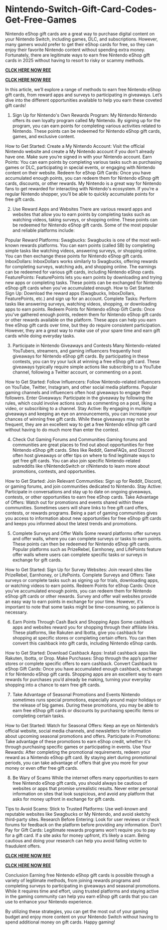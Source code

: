 # Nintendo-Switch-Gift-Card-Codes-Get-Free-Games
Nintendo eShop gift cards are a great way to purchase digital content on your Nintendo Switch, including games, DLC, and subscriptions. However, many gamers would prefer to get their eShop cards for free, so they can enjoy their favorite Nintendo content without spending extra money. Fortunately, there are legitimate ways to earn free Nintendo eShop gift cards in 2025 without having to resort to risky or scammy methods.

**[CLCK HERE NOW REE](https://tinyurl.com/nintendocard20)**

**[CLCK HERE NOW REE](https://tinyurl.com/nintendocard20)**

In this article, we’ll explore a range of methods to earn free Nintendo eShop gift cards, from reward apps and surveys to participating in giveaways. Let’s dive into the different opportunities available to help you earn these coveted gift cards!

1. Sign Up for Nintendo's Own Rewards Program: My Nintendo
Nintendo offers its own loyalty program called My Nintendo. By signing up for the program, you can earn points for completing various activities related to Nintendo. These points can be redeemed for Nintendo eShop gift cards, games, and exclusive content.

How to Get Started:
Create a My Nintendo Account: Visit the official Nintendo website and create a My Nintendo account if you don't already have one. Make sure you’re signed in with your Nintendo account.
Earn Points: You can earn points by completing various tasks such as purchasing games or DLC, participating in special events, or engaging with Nintendo content on their website.
Redeem for eShop Gift Cards: Once you have accumulated enough points, you can redeem them for Nintendo eShop gift cards, discounts, or other rewards.
My Nintendo is a great way for Nintendo fans to get rewarded for interacting with Nintendo's ecosystem. If you’re a regular Nintendo shopper, you’ll be able to quickly accumulate points for free gift cards.

2. Use Reward Apps and Websites
There are various reward apps and websites that allow you to earn points by completing tasks such as watching videos, taking surveys, or shopping online. These points can be redeemed for Nintendo eShop gift cards. Some of the most popular and reliable platforms include:

Popular Reward Platforms:
Swagbucks: Swagbucks is one of the most well-known rewards platforms. You can earn points (called SB) by completing simple tasks like watching videos, answering surveys, or shopping online. You can then exchange these points for Nintendo eShop gift cards.
InboxDollars: InboxDollars works similarly to Swagbucks, offering rewards for completing surveys, watching ads, and shopping online. The earnings can be redeemed for various gift cards, including Nintendo eShop cards.
FeaturePoints: FeaturePoints lets you earn points by downloading and trying new apps or completing tasks. These points can be exchanged for Nintendo eShop gift cards when you've accumulated enough.
How to Get Started:
Sign Up: Download the reward apps (Swagbucks, InboxDollars, FeaturePoints, etc.) and sign up for an account.
Complete Tasks: Perform tasks like answering surveys, watching videos, shopping, or downloading apps to earn points.
Redeem Points for Nintendo eShop Gift Cards: Once you've gathered enough points, redeem them for Nintendo eShop gift cards or other rewards available on the platform.
These apps can help you earn free eShop gift cards over time, but they do require consistent participation. However, they are a great way to make use of your spare time and earn gift cards while doing everyday tasks.

3. Participate in Nintendo Giveaways and Contests
Many Nintendo-related YouTubers, streamers, and gaming influencers frequently host giveaways for Nintendo eShop gift cards. By participating in these contests, you can try your luck at winning a free eShop gift card. These giveaways typically require simple actions like subscribing to a YouTube channel, following a Twitter account, or commenting on a post.

How to Get Started:
Follow Influencers: Follow Nintendo-related influencers on YouTube, Twitter, Instagram, and other social media platforms. Popular gaming channels and influencers often host giveaways to engage their followers.
Enter Giveaways: Participate in the giveaway by following the rules, which could involve actions such as commenting on a post, liking a video, or subscribing to a channel.
Stay Active: By engaging in multiple giveaways and keeping an eye on announcements, you can increase your chances of winning free gift cards.
While these giveaways may not be frequent, they are an excellent way to get a free Nintendo eShop gift card without having to do much more than enter the contest.

4. Check Out Gaming Forums and Communities
Gaming forums and communities are great places to find out about opportunities for free Nintendo eShop gift cards. Sites like Reddit, GameFAQs, and Discord often host giveaways or offer tips on where to find legitimate ways to get free gift cards. You can also join specific Nintendo-related subreddits like r/NintendoSwitch or r/Nintendo to learn more about promotions, contests, and opportunities.

How to Get Started:
Join Relevant Communities: Sign up for Reddit, Discord, or gaming forums, and join communities dedicated to Nintendo.
Stay Active: Participate in conversations and stay up to date on ongoing giveaways, contests, or other opportunities to earn free eShop cards.
Take Advantage of Offers: Watch out for promotions and events shared within these communities. Sometimes users will share links to free gift card offers, contests, or rewards programs.
Being a part of gaming communities gives you access to information about new opportunities for free eShop gift cards and keeps you informed about the latest trends and promotions.

5. Complete Surveys and Offer Walls
Some reward platforms offer surveys and offer walls, where you can complete surveys or tasks to earn points. These points can then be redeemed for Nintendo eShop gift cards. Popular platforms such as PrizeRebel, Earnhoney, and LifePoints feature offer walls where users can complete specific tasks or surveys in exchange for gift cards.

How to Get Started:
Sign Up for Survey Websites: Join reward sites like PrizeRebel, Earnhoney, or LifePoints.
Complete Surveys and Offers: Take surveys or complete tasks such as signing up for trials, downloading apps, or watching videos to earn points.
Redeem Points for eShop Cards: Once you’ve accumulated enough points, you can redeem them for Nintendo eShop gift cards or other rewards.
Survey and offer wall websites provide an easy way to earn points in exchange for your time. However, it's important to note that some tasks might be time-consuming, so patience is necessary.

6. Earn Points Through Cash Back and Shopping Apps
Some cashback apps and websites reward you for shopping through their affiliate links. These platforms, like Rakuten and Ibotta, give you cashback for shopping at specific stores or completing certain offers. You can then convert this cashback into gift cards, including Nintendo eShop cards.

How to Get Started:
Download Cashback Apps: Install cashback apps like Rakuten, Ibotta, or Drop.
Make Purchases: Shop through the app’s partner stores or complete specific offers to earn cashback.
Convert Cashback to eShop Gift Cards: Once you have accumulated enough cashback, exchange it for Nintendo eShop gift cards.
Shopping apps are an excellent way to earn rewards for purchases you’d already be making, turning your everyday shopping into a chance to earn free gift cards.

7. Take Advantage of Seasonal Promotions and Events
Nintendo sometimes runs special promotions, especially around major holidays or the release of big games. During these promotions, you may be able to earn free eShop gift cards or discounts by purchasing specific items or completing certain tasks.

How to Get Started:
Watch for Seasonal Offers: Keep an eye on Nintendo’s official website, social media channels, and newsletters for information about upcoming seasonal promotions and offers.
Participate in Promotions: Take advantage of these promotions to earn eShop credit, whether it's through purchasing specific games or participating in events.
Use Your Rewards: After completing the promotional requirements, redeem your reward as a Nintendo eShop gift card.
By staying alert during promotional periods, you can take advantage of offers that give you more for your money or even offer free gift cards.

8. Be Wary of Scams
While the internet offers many opportunities to earn free Nintendo eShop gift cards, you should always be cautious of websites or apps that promise unrealistic results. Never enter personal information on sites that look suspicious, and avoid any platform that asks for money upfront in exchange for gift cards.

Tips to Avoid Scams:
Stick to Trusted Platforms: Use well-known and reputable websites like Swagbucks or My Nintendo, and avoid sketchy third-party sites.
Research Before Entering: Look for user reviews or check forums for feedback on the platform before providing any information.
Don’t Pay for Gift Cards: Legitimate rewards programs won’t require you to pay for a gift card. If a site asks for money upfront, it’s likely a scam.
Being cautious and doing your research can help you avoid falling victim to fraudulent offers.

**[CLCK HERE NOW REE](https://tinyurl.com/nintendocard20)**

**[CLCK HERE NOW REE](https://tinyurl.com/nintendocard20)**

Conclusion
Earning free Nintendo eShop gift cards is possible through a variety of legitimate methods, from joining rewards programs and completing surveys to participating in giveaways and seasonal promotions. While it requires time and effort, using trusted platforms and staying active in the gaming community can help you earn eShop gift cards that you can use to enhance your Nintendo experience.

By utilizing these strategies, you can get the most out of your gaming budget and enjoy more content on your Nintendo Switch without having to spend additional money on gift cards. Happy gaming!
